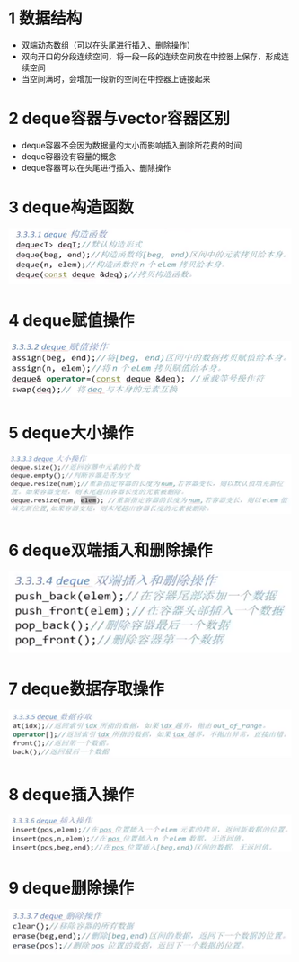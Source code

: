 # 1 数据结构

- 双端动态数组（可以在头尾进行插入、删除操作）
- 双向开口的分段连续空间，将一段一段的连续空间放在中控器上保存，形成连续空间
- 当空间满时，会增加一段新的空间在中控器上链接起来

# 2 deque容器与vector容器区别

- deque容器不会因为数据量的大小而影响插入删除所花费的时间
- deque容器没有容量的概念
- deque容器可以在头尾进行插入、删除操作

# 3 deque构造函数

![img](deque容器.assets/clipboard.png)

# 4 deque赋值操作

![img](deque容器.assets/clipboard-1603175547510.png)

# 5 deque大小操作

![img](deque容器.assets/clipboard-1603175566898.png)

# 6 deque双端插入和删除操作

![img](deque容器.assets/clipboard-1603175587663.png)

# 7 deque数据存取操作

![img](deque容器.assets/clipboard-1603175613108.png)

# 8 deque插入操作

![img](deque容器.assets/clipboard-1603175635748.png)

# 9 deque删除操作

![img](deque容器.assets/clipboard-1603175652340.png)













































